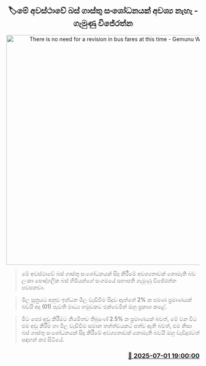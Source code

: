 <p align='center'><b><h2 align='center' title='There is no need for a revision in bus fares at this time - Gemunu Wijeratne'>🏷මේ අවස්ථාවේ බස් ගාස්තු සංශෝධනයක් අවශ්‍ය නැහැ - ගැමුණු විජේරත්න</h2></b></p>
<p align='center'><img src='https://helakuru.sgp1.cdn.digitaloceanspaces.com/esana/images/lib/gamunu-wijerathne-archived.jpg' width='600' alt='There is no need for a revision in bus fares at this time - Gemunu Wijeratne'></p>

> මේ අවස්ථාවේ බස් ගාස්තු සංශෝධනයක් සිදු කිරීමේ අවශ්‍යතාවක් නොමැති බව ලංකා පෞද්ගලික බස් හිමියන්ගේ සංගමයේ සභාපති ගැමුණු විජේරත්න පවසනවා.

> මිල සූත්‍රයට අනුව ඉන්ධන මිල වැඩිවීම සිදුව ඇත්තේ 2% ක පමණ ප්‍රමාණයක් බවයි අද (01) පැවති මාධ්‍ය හමුවකට එක්වෙමින් ඔහු ප්‍රකාශ කළේ.

> මීට පෙර අඩු කිරීමට නියමිතව තිබුණේ 2.5% ක ප්‍රමාණයක් බවත්, මේ වන විට එම අඩු කිරීම හා මිල වැඩිවීම සමාන තත්ත්වයකට පත්ව ඇති බවත්, එම නිසා බස් ගාස්තු සංශෝධනයක් සිදු කිරීමේ අවශ්‍යතාවක් නොමැති බවයි ඔහු වැඩිදුරටත් සඳහන් කර සිටියේ.



<h3 align='right'><a href='https://www.helakuru.lk/esana/p/111490/'>📅 2025-07-01 19:00:00</a></h3>
